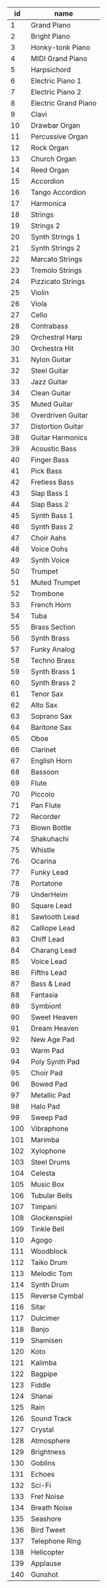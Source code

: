 | id  | name                 |
|-----|----------------------|
| 1   | Grand Piano          |
| 2   | Bright Piano         |
| 3   | Honky-tonk Piano     |
| 4   | MIDI Grand Piano     |
| 5   | Harpsichord          |
| 6   | Electric Piano 1     |
| 7   | Electric Piano 2     |
| 8   | Electric Grand Piano |
| 9   | Clavi                |
| 10  | Drawbar Organ        |
| 11  | Percussive Organ     |
| 12  | Rock Organ           |
| 13  | Church Organ         |
| 14  | Reed Organ           |
| 15  | Accordion            |
| 16  | Tango Accordion      |
| 17  | Harmonica            |
| 18  | Strings              |
| 19  | Strings 2            |
| 20  | Synth Strings 1      |
| 21  | Synth Strings 2      |
| 22  | Marcato Strings      |
| 23  | Tremolo Strings      |
| 24  | Pizzicato Strings    |
| 25  | Violin               |
| 26  | Viola                |
| 27  | Cello                |
| 28  | Contrabass           |
| 29  | Orchestral Harp      |
| 30  | Orchestra Hit        |
| 31  | Nylon Guitar         |
| 32  | Steel Guitar         |
| 33  | Jazz Guitar          |
| 34  | Clean Guitar         |
| 35  | Muted Guitar         |
| 36  | Overdriven Guitar    |
| 37  | Distortion Guitar    |
| 38  | Guitar Harmonics     |
| 39  | Acoustic Bass        |
| 40  | Finger Bass          |
| 41  | Pick Bass            |
| 42  | Fretless Bass        |
| 43  | Slap Bass 1          |
| 44  | Slap Bass 2          |
| 45  | Synth Bass 1         |
| 46  | Synth Bass 2         |
| 47  | Choir Aahs           |
| 48  | Voice Oohs           |
| 49  | Synth Voice          |
| 50  | Trumpet              |
| 51  | Muted Trumpet        |
| 52  | Trombone             |
| 53  | French Horn          |
| 54  | Tuba                 |
| 55  | Brass Section        |
| 56  | Synth Brass          |
| 57  | Funky Analog         |
| 58  | Techno Brass         |
| 59  | Synth Brass 1        |
| 60  | Synth Brass 2        |
| 61  | Tenor Sax            |
| 62  | Alto Sax             |
| 63  | Soprano Sax          |
| 64  | Baritone Sax         |
| 65  | Oboe                 |
| 66  | Clarinet             |
| 67  | English Horn         |
| 68  | Bassoon              |
| 69  | Flute                |
| 70  | Piccolo              |
| 71  | Pan Flute            |
| 72  | Recorder             |
| 73  | Blown Bottle         |
| 74  | Shakuhachi           |
| 75  | Whistle              |
| 76  | Ocarina              |
| 77  | Funky Lead           |
| 78  | Portatone            |
| 79  | UnderHeim            |
| 80  | Square Lead          |
| 81  | Sawtooth Lead        |
| 82  | Calliope Lead        |
| 83  | Chiff Lead           |
| 84  | Charang Lead         |
| 85  | Voice Lead           |
| 86  | Fifths Lead          |
| 87  | Bass & Lead          |
| 88  | Fantasia             |
| 89  | Symbiont             |
| 90  | Sweet Heaven         |
| 91  | Dream Heaven         |
| 92  | New Age Pad          |
| 93  | Warm Pad             |
| 94  | Poly Synth Pad       |
| 95  | Choir Pad            |
| 96  | Bowed Pad            |
| 97  | Metallic Pad         |
| 98  | Halo Pad             |
| 99  | Sweep Pad            |
| 100 | Vibraphone           |
| 101 | Marimba              |
| 102 | Xylophone            |
| 103 | Steel Drums          |
| 104 | Celesta              |
| 105 | Music Box            |
| 106 | Tubular Bells        |
| 107 | Timpani              |
| 108 | Glockenspiel         |
| 109 | Tinkle Bell          |
| 110 | Agogo                |
| 111 | Woodblock            |
| 112 | Taiko Drum           |
| 113 | Melodic Tom          |
| 114 | Synth Drum           |
| 115 | Reverse Cymbal       |
| 116 | Sitar                |
| 117 | Dulcimer             |
| 118 | Banjo                |
| 119 | Shamisen             |
| 120 | Koto                 |
| 121 | Kalimba              |
| 122 | Bagpipe              |
| 123 | Fiddle               |
| 124 | Shanai               |
| 125 | Rain                 |
| 126 | Sound Track          |
| 127 | Crystal              |
| 128 | Atmosphere           |
| 129 | Brightness           |
| 130 | Goblins              |
| 131 | Echoes               |
| 132 | Sci-Fi               |
| 133 | Fret Noise           |
| 134 | Breath Noise         |
| 135 | Seashore             |
| 136 | Bird Tweet           |
| 137 | Telephone Ring       |
| 138 | Helicopter           |
| 139 | Applause             |
| 140 | Gunshot              |
